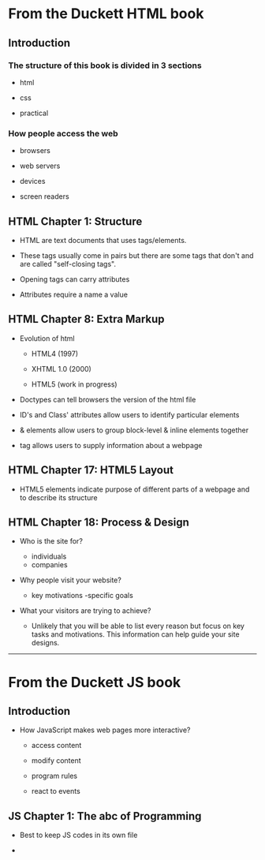 # From the Duckett HTML book

## Introduction

### The structure of this book is divided in 3 sections
- html

- css

- practical

### How people access the web

- browsers

- web servers

- devices

- screen readers

## HTML  Chapter 1: Structure

- HTML are text documents that uses tags/elements. 

- These tags usually come in pairs but there are some tags that don't and are called "self-closing tags".

- Opening tags can carry attributes

- Attributes require a name a value

## HTML Chapter 8: Extra Markup

- Evolution of html

  - HTML4 (1997)
  
  - XHTML 1.0 (2000)
  
  - HTML5 (work in progress)
  
- Doctypes can tell browsers the version of the html file

- ID's and Class' attributes allow users to identify particular elements

- <div> & <span> elements allow users to group block-level & inline elements together
  
- <meta> tag allows users to supply information about a webpage
  

## HTML Chapter 17: HTML5 Layout

- HTML5 elements indicate purpose of different parts of a webpage and to describe its structure

## HTML Chapter 18: Process & Design

- Who is the site for?
  - individuals
  - companies
  
- Why people visit your website?
  - key motivations
  -specific goals
  
- What your visitors are trying to achieve?

  - Unlikely that you will be able to list every reason but focus on key tasks and motivations. This information can help guide your site designs.

___


 # From the Duckett JS book
>
>
 ## Introduction
 
 - How JavaScript makes web pages more interactive?
 
   - access content
   
   - modify content
   
   - program rules
   
   - react to events
   

## JS Chapter 1: The abc of Programming

- Best to keep JS codes in its own file

- <script> tag is used in HTML to load the JS file in the browser
